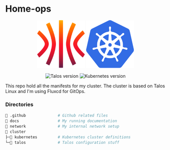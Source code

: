 # Home-ops
<p align="center">
  <img src="./docs/assets/talos.svg" alt="Talos Linux logo" width="150" height="150">
  <img src="./docs/assets/k8s.png" alt="Kubernetes logo" width="150" height="150">
</p>
<p align="center">
  <img src="https://img.shields.io/badge/Talos-v1.6.6-blue" alt="Talos version">
  <img src="https://img.shields.io/badge/Kubernetes-v1.29.2-blue" alt="Kubernetes version">
</p>

This repo hold all the manifests for my cluster. The cluster is based on Talos Linux and I'm using Fluxcd for GitOps.

### Directories

```sh
📁 .github              # Github related files
📁 docs                 # My running documentation
📁 network              # My internal network setup 
📁 cluster
├─📁 kubernetes         # Kubernetes cluster definitions
└─📁 talos              # Talos configuration stuff
```